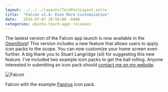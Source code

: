 ```yaml
---
layout: ../../../layouts/TechPostLayout.astro
title:  "Falcon v1.4: Even More Customization"
date:   2016-07-07 20:56:00 -0400
categories: ubuntu-touch-apps releases
---
```


The lastest version of the Falcon app launch is now available in the
[OpenStore](https://open-store.io/app/falcon.bhdouglass)! This version
includes a new feature that allows users to apply icon packs to the scope.
You can now customize your home screen even further. A big thank you to
Stuart Langridge (sil) for suggesting this new feature. I've included two example
icon packs to get the ball rolling. Anyone interested in submitting an icon
pack should [contact me on my website](http://bhdouglass.com/contact.html).

![Falcon](/images/blog/falcon/screenshot2.png)

Falcon with the example [Papirus](https://github.com/PapirusDevelopmentTeam/papirus-icon-theme-gtk)
icon pack.
